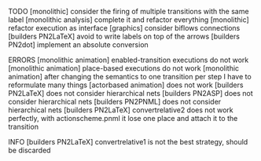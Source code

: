 TODO
[monolithic] consider the firing of multiple transitions with the same label
[monolithic analysis] complete it and refactor everything
[monolithic] refactor execution as interface
[graphics] consider biflows connections
[builders PN2LaTeX] avoid to write labels on top of the arrows
[builders PN2dot] implement an absolute conversion

ERRORS
[monolithic animation] enabled-transition executions do not work
[monolithic animation] place-based executions do not work
[monolithic animation] after changing the semantics to one transition per step I have to reformulate many things
[actorbased animation] does not work
[builders PN2LaTeX] does not consider hierarchical nets
[builders PN2ASP] does not consider hierarchical nets
[builders PN2PNML] does not consider hierarchical nets
[builders PN2LaTeX] convertrelative2 does not work perfectly, with actionscheme.pnml it lose one place and attach it to the transition

INFO
[builders PN2LaTeX] convertrelative1 is not the best strategy, should be discarded

